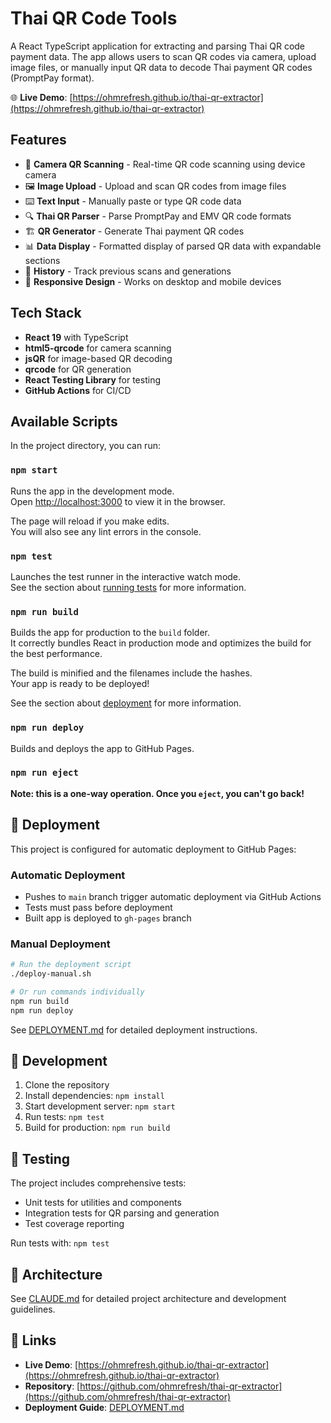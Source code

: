 # Thai QR Code Tools

A React TypeScript application for extracting and parsing Thai QR code payment data. The app allows users to scan QR codes via camera, upload image files, or manually input QR data to decode Thai payment QR codes (PromptPay format).

🌐 **Live Demo**: [https://ohmrefresh.github.io/thai-qr-extractor](https://ohmrefresh.github.io/thai-qr-extractor)

## Features

- 📱 **Camera QR Scanning** - Real-time QR code scanning using device camera
- 🖼️ **Image Upload** - Upload and scan QR codes from image files
- ⌨️ **Text Input** - Manually paste or type QR code data
- 🔍 **Thai QR Parser** - Parse PromptPay and EMV QR code formats
- 🏗️ **QR Generator** - Generate Thai payment QR codes
- 📊 **Data Display** - Formatted display of parsed QR data with expandable sections
- 📝 **History** - Track previous scans and generations
- 📱 **Responsive Design** - Works on desktop and mobile devices

## Tech Stack

- **React 19** with TypeScript
- **html5-qrcode** for camera scanning
- **jsQR** for image-based QR decoding
- **qrcode** for QR generation
- **React Testing Library** for testing
- **GitHub Actions** for CI/CD

## Available Scripts

In the project directory, you can run:

### `npm start`

Runs the app in the development mode.\
Open [http://localhost:3000](http://localhost:3000) to view it in the browser.

The page will reload if you make edits.\
You will also see any lint errors in the console.

### `npm test`

Launches the test runner in the interactive watch mode.\
See the section about [running tests](https://facebook.github.io/create-react-app/docs/running-tests) for more information.

### `npm run build`

Builds the app for production to the `build` folder.\
It correctly bundles React in production mode and optimizes the build for the best performance.

The build is minified and the filenames include the hashes.\
Your app is ready to be deployed!

See the section about [deployment](https://facebook.github.io/create-react-app/docs/deployment) for more information.

### `npm run deploy`

Builds and deploys the app to GitHub Pages.

### `npm run eject`

**Note: this is a one-way operation. Once you `eject`, you can't go back!**

## 🚀 Deployment

This project is configured for automatic deployment to GitHub Pages:

### Automatic Deployment
- Pushes to `main` branch trigger automatic deployment via GitHub Actions
- Tests must pass before deployment
- Built app is deployed to `gh-pages` branch

### Manual Deployment
```bash
# Run the deployment script
./deploy-manual.sh

# Or run commands individually  
npm run build
npm run deploy
```

See [DEPLOYMENT.md](./DEPLOYMENT.md) for detailed deployment instructions.

## 📖 Development

1. Clone the repository
2. Install dependencies: `npm install`
3. Start development server: `npm start`
4. Run tests: `npm test`
5. Build for production: `npm run build`

## 🧪 Testing

The project includes comprehensive tests:
- Unit tests for utilities and components
- Integration tests for QR parsing and generation
- Test coverage reporting

Run tests with: `npm test`

## 📝 Architecture

See [CLAUDE.md](./CLAUDE.md) for detailed project architecture and development guidelines.

## 🔗 Links

- **Live Demo**: [https://ohmrefresh.github.io/thai-qr-extractor](https://ohmrefresh.github.io/thai-qr-extractor)
- **Repository**: [https://github.com/ohmrefresh/thai-qr-extractor](https://github.com/ohmrefresh/thai-qr-extractor)
- **Deployment Guide**: [DEPLOYMENT.md](./DEPLOYMENT.md)
